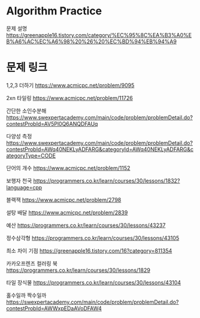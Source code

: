 # Algorithm Practice
문제 설명
https://greenapple16.tistory.com/category/%EC%95%8C%EA%B3%A0%EB%A6%AC%EC%A6%98%20%26%20%EC%BD%94%EB%94%A9

# 문제 링크
1,2,3 더하기
https://www.acmicpc.net/problem/9095

2xn 타일링
https://www.acmicpc.net/problem/11726

간단한 소인수분해
https://www.swexpertacademy.com/main/code/problem/problemDetail.do?contestProbId=AV5Pl0Q6ANQDFAUq

다양성 측정
https://www.swexpertacademy.com/main/code/problem/problemDetail.do?contestProbId=AWq40NEKLyADFARG&categoryId=AWq40NEKLyADFARG&categoryType=CODE

단어의 개수
https://www.acmicpc.net/problem/1152

보행자 천국
https://programmers.co.kr/learn/courses/30/lessons/1832?language=cpp

블랙잭
https://www.acmicpc.net/problem/2798

설탕 배달
https://www.acmicpc.net/problem/2839

예산
https://programmers.co.kr/learn/courses/30/lessons/43237

정수삼각형
https://programmers.co.kr/learn/courses/30/lessons/43105

최소 차이 기점
https://greenapple16.tistory.com/16?category=811354

카카오프렌즈 컬러링 북
https://programmers.co.kr/learn/courses/30/lessons/1829

타일 장식물
https://programmers.co.kr/learn/courses/30/lessons/43104

홀수일까 짝수일까
https://swexpertacademy.com/main/code/problem/problemDetail.do?contestProbId=AWWxpEDaAVoDFAW4
